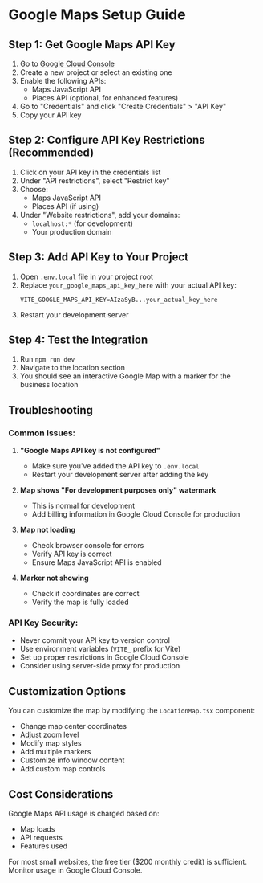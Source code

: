 # Google Maps Setup Guide

## Step 1: Get Google Maps API Key

1. Go to [Google Cloud Console](https://console.cloud.google.com/)
2. Create a new project or select an existing one
3. Enable the following APIs:
   - Maps JavaScript API
   - Places API (optional, for enhanced features)
4. Go to "Credentials" and click "Create Credentials" > "API Key"
5. Copy your API key

## Step 2: Configure API Key Restrictions (Recommended)

1. Click on your API key in the credentials list
2. Under "API restrictions", select "Restrict key"
3. Choose:
   - Maps JavaScript API
   - Places API (if using)
4. Under "Website restrictions", add your domains:
   - `localhost:*` (for development)
   - Your production domain

## Step 3: Add API Key to Your Project

1. Open `.env.local` file in your project root
2. Replace `your_google_maps_api_key_here` with your actual API key:
   ```
   VITE_GOOGLE_MAPS_API_KEY=AIzaSyB...your_actual_key_here
   ```
3. Restart your development server

## Step 4: Test the Integration

1. Run `npm run dev`
2. Navigate to the location section
3. You should see an interactive Google Map with a marker for the business location

## Troubleshooting

### Common Issues:

1. **"Google Maps API key is not configured"**

   - Make sure you've added the API key to `.env.local`
   - Restart your development server after adding the key

2. **Map shows "For development purposes only" watermark**

   - This is normal for development
   - Add billing information in Google Cloud Console for production

3. **Map not loading**

   - Check browser console for errors
   - Verify API key is correct
   - Ensure Maps JavaScript API is enabled

4. **Marker not showing**
   - Check if coordinates are correct
   - Verify the map is fully loaded

### API Key Security:

- Never commit your API key to version control
- Use environment variables (`VITE_` prefix for Vite)
- Set up proper restrictions in Google Cloud Console
- Consider using server-side proxy for production

## Customization Options

You can customize the map by modifying the `LocationMap.tsx` component:

- Change map center coordinates
- Adjust zoom level
- Modify map styles
- Add multiple markers
- Customize info window content
- Add custom map controls

## Cost Considerations

Google Maps API usage is charged based on:

- Map loads
- API requests
- Features used

For most small websites, the free tier ($200 monthly credit) is sufficient.
Monitor usage in Google Cloud Console.
